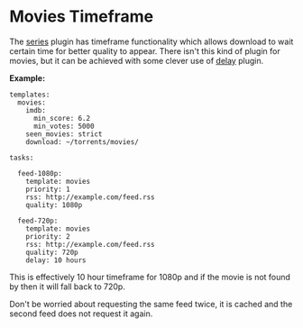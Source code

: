 # Movies Timeframe

The [series](/Plugins/series) plugin has timeframe functionality which allows download to wait certain time for better quality to appear. There isn't this kind of plugin for movies, but it can be achieved with some clever use of [delay](/Plugins/delay) plugin.

**Example:**

```
templates:
  movies:
    imdb:
      min_score: 6.2
      min_votes: 5000
    seen_movies: strict
    download: ~/torrents/movies/

tasks:

  feed-1080p:
    template: movies
    priority: 1
    rss: http://example.com/feed.rss
    quality: 1080p
  
  feed-720p:
    template: movies
    priority: 2
    rss: http://example.com/feed.rss
    quality: 720p
    delay: 10 hours
```

This is effectively 10 hour timeframe for 1080p and if the movie is not found by then it will fall back to 720p.

Don't be worried about requesting the same feed twice, it is cached and the second feed does not request it again.
